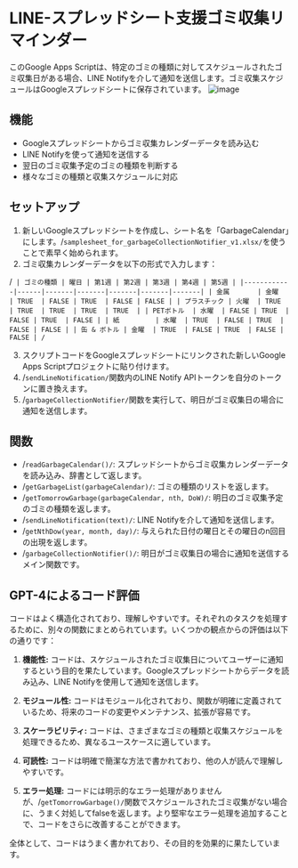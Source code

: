 # LINE-スプレッドシート支援ゴミ収集リマインダー

このGoogle Apps Scriptは、特定のゴミの種類に対してスケジュールされたゴミ収集日がある場合、LINE Notifyを介して通知を送信します。ゴミ収集スケジュールはGoogleスプレッドシートに保存されています。
![image](https://user-images.githubusercontent.com/98264095/235404740-bbc0eb70-3da2-493a-bdef-f658cbe048de.png)

## 機能

- Googleスプレッドシートからゴミ収集カレンダーデータを読み込む
- LINE Notifyを使って通知を送信する
- 翌日のゴミ収集予定のゴミの種類を判断する
- 様々なゴミの種類と収集スケジュールに対応

## セットアップ

1. 新しいGoogleスプレッドシートを作成し、シート名を「GarbageCalendar」にします。/`samplesheet_for_garbageCollectionNotifier_v1.xlsx/`を使うことで素早く始められます。
2. ゴミ収集カレンダーデータを以下の形式で入力します：

/`
| ゴミの種類 | 曜日 | 第1週 | 第2週 | 第3週 | 第4週 | 第5週 |
|------------|------|-------|-------|-------|-------|-------|
| 金属       | 金曜  | TRUE  | FALSE | TRUE  | FALSE | FALSE |
| プラスチック | 火曜  | TRUE  | TRUE  | TRUE  | TRUE  | TRUE  |
| PETボトル  | 水曜  | FALSE | TRUE  | FALSE | TRUE  | FALSE |
| 紙         | 水曜  | TRUE  | FALSE | TRUE  | FALSE | FALSE |
| 缶 & ボトル | 金曜  | TRUE  | FALSE | TRUE  | FALSE | FALSE |
/`

3. スクリプトコードをGoogleスプレッドシートにリンクされた新しいGoogle Apps Scriptプロジェクトに貼り付けます。
4. /`sendLineNotification/`関数内のLINE Notify APIトークンを自分のトークンに置き換えます。
5. /`garbageCollectionNotifier/`関数を実行して、明日がゴミ収集日の場合に通知を送信します。

## 関数

- /`readGarbageCalendar()/`: スプレッドシートからゴミ収集カレンダーデータを読み込み、辞書として返します。
- /`getGarbageList(garbageCalendar)/`: ゴミの種類のリストを返します。
- /`getTomorrowGarbage(garbageCalendar, nth, DoW)/`: 明日のゴミ収集予定のゴミの種類を返します。
- /`sendLineNotification(text)/`: LINE Notifyを介して通知を送信します。
- /`getNthDow(year, month, day)/`: 与えられた日付の曜日とその曜日のn回目の出現を返します。
- /`garbageCollectionNotifier()/`: 明日がゴミ収集日の場合に通知を送信するメイン関数です。

## GPT-4によるコード評価

コードはよく構造化されており、理解しやすいです。それぞれのタスクを処理するために、別々の関数にまとめられています。いくつかの観点からの評価は以下の通りです：

1. **機能性:** コードは、スケジュールされたゴミ収集日についてユーザーに通知するという目的を果たしています。Googleスプレッドシートからデータを読み込み、LINE Notifyを使用して通知を送信します。

2. **モジュール性:** コードはモジュール化されており、関数が明確に定義されているため、将来のコードの変更やメンテナンス、拡張が容易です。

3. **スケーラビリティ:** コードは、さまざまなゴミの種類と収集スケジュールを処理できるため、異なるユースケースに適しています。

4. **可読性:** コードは明確で簡潔な方法で書かれており、他の人が読んで理解しやすいです。

5. **エラー処理:** コードには明示的なエラー処理がありませんが、/`getTomorrowGarbage()/`関数でスケジュールされたゴミ収集がない場合に、うまく対処してfalseを返します。より堅牢なエラー処理を追加することで、コードをさらに改善することができます。

全体として、コードはうまく書かれており、その目的を効果的に果たしています。

